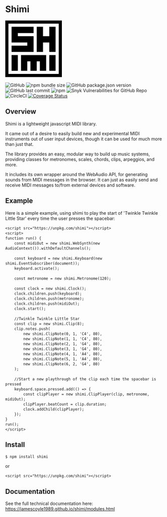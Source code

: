 # Shimi

![logo](https://raw.githubusercontent.com/jamescoyle1989/shimi/master/assets/logo180px.png)


![GitHub](https://img.shields.io/github/license/jamescoyle1989/shimi)
![npm bundle size](https://img.shields.io/bundlephobia/min/shimi)
![GitHub package.json version](https://img.shields.io/github/package-json/v/jamescoyle1989/shimi)
![GitHub last commit](https://img.shields.io/github/last-commit/jamescoyle1989/shimi)
![npm](https://img.shields.io/npm/dw/shimi)
![Snyk Vulnerabilities for GitHub Repo](https://img.shields.io/snyk/vulnerabilities/github/jamescoyle1989/shimi)
![CircleCI](https://img.shields.io/circleci/build/github/jamescoyle1989/shimi)
[![Coverage Status](https://coveralls.io/repos/github/jamescoyle1989/shimi/badge.svg?branch=master)](https://coveralls.io/github/jamescoyle1989/shimi?branch=master)

## Overview

Shimi is a lightweight javascript MIDI library.

It came out of a desire to easily build new and experimental MIDI instruments out of user input devices, though it can be used for much more than just that.

The library provides an easy, modular way to build up music systems, providing classes for metronomes, scales, chords, clips, arpeggios, and more. 

It includes its own wrapper around the WebAudio API, for generating sounds from MIDI messages in the browser. It can just as easily send and receive MIDI messages to/from external devices and software.


## Example

Here is a simple example, using shimi to play the start of 'Twinkle Twinkle Little Star' every time the user presses the spacebar:

```
<script src="https://unpkg.com/shimi"></script>
<script>
function run() {
    const midiOut = new shimi.WebSynth(new AudioContext()).withDefaultChannels();

    const keyboard = new shimi.Keyboard(new shimi.EventSubscriber(document));
    keyboard.activate();
	
    const metronome = new shimi.Metronome(120);

    const clock = new shimi.Clock();
    clock.children.push(keyboard);
    clock.children.push(metronome);
    clock.children.push(midiOut);
    clock.start();

    //Twinkle Twinkle Little Star
    const clip = new shimi.Clip(8);
    clip.notes.push(
        new shimi.ClipNote(0, 1, 'C4', 80),
        new shimi.ClipNote(1, 1, 'C4', 80),
        new shimi.ClipNote(2, 1, 'G4', 80),
        new shimi.ClipNote(3, 1, 'G4', 80),
        new shimi.ClipNote(4, 1, 'A4', 80),
        new shimi.ClipNote(5, 1, 'A4', 80),
        new shimi.ClipNote(6, 2, 'G4', 80)
    );
	
    //Start a new playthrough of the clip each time the spacebar is pressed
    keyboard.space.pressed.add(() => {
        const clipPlayer = new shimi.ClipPlayer(clip, metronome, midiOut);
        clipPlayer.beatCount = clip.duration;
        clock.addChild(clipPlayer);
    });
}
run();
</script>
```


## Install
```
$ npm install shimi
```

or

```
<script src="https://unpkg.com/shimi"></script>
```


## Documentation

See the full technical documentation here: https://jamescoyle1989.github.io/shimi/modules.html
